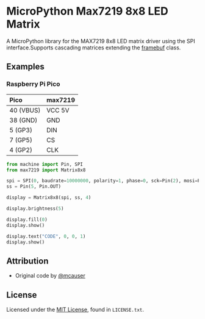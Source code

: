 # MicroPython Max7219 8x8 LED Matrix
A MicroPython library for the MAX7219 8x8 LED matrix driver using the SPI interface.Supports cascading matrices extending the [framebuf](http://docs.micropython.org/en/latest/pyboard/library/framebuf.html) class.


## Examples
### Raspberry Pi Pico

| Pico      | max7219 |
| :-------- | :------ |
| 40 (VBUS) | VCC 5V  |
| 38 (GND)  | GND     |
| 5 (GP3)   | DIN     |
| 7 (GP5)   | CS      |
| 4 (GP2)   | CLK     |

```python
from machine import Pin, SPI
from max7219 import Matrix8x8

spi = SPI(0, baudrate=10000000, polarity=1, phase=0, sck=Pin(2), mosi=Pin(3))
ss = Pin(5, Pin.OUT)

display = Matrix8x8(spi, ss, 4)

display.brightness(5)

display.fill(0)
display.show()

display.text("CODE", 0, 0, 1)
display.show()
```


## Attribution
- Original code by [@mcauser](https://github.com/mcauser/micropython-max7219)


## License
Licensed under the [MIT License](http://opensource.org/licenses/MIT), found in `LICENSE.txt`.
